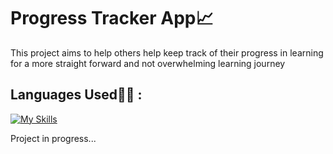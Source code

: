 # Progress Tracker App📈

This project aims to help others help keep track of their progress in learning for a more straight forward and not overwhelming learning journey

## Languages Used🧑‍💻 :

[![My Skills](https://skillicons.dev/icons?i=html,css,js,react,bootstrap)](https://skillicons.dev)

Project in progress...
